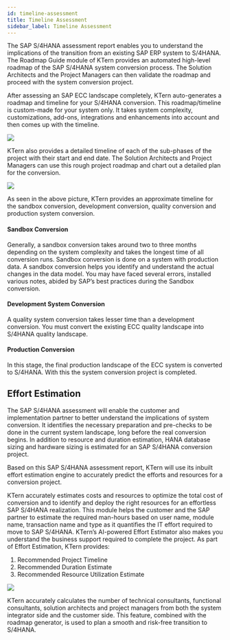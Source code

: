```yaml
---
id: timeline-assessment
title: Timeline Assessment
sidebar_label: Timeline Assessment
---
```


The SAP S/4HANA assessment report enables you to understand the implications of the transition from an existing SAP ERP system to S/4HANA. The Roadmap Guide module of KTern provides an automated high-level roadmap of the SAP S/4HANA system conversion process. The Solution Architects and the Project Managers can then validate the roadmap and proceed with the system conversion project.

After assessing an SAP ECC landscape completely, KTern auto-generates a roadmap and timeline for your S/4HANA conversion. This roadmap/timeline is custom-made for your system only. It takes system complexity, customizations, add-ons, integrations and enhancements into account and then comes up with the timeline.

![](https://storage.googleapis.com/ktern-docs-files/ta-1.png)

KTern also provides a detailed timeline of each of the sub-phases of the project with their start and end date. The Solution Architects and Project Managers can use this rough project roadmap and chart out a detailed plan for the conversion.

![](https://storage.googleapis.com/ktern-docs-files/ta-2.png)

As seen in the above picture, KTern provides an approximate timeline for the sandbox conversion, development conversion, quality conversion and production system conversion.

#### Sandbox Conversion

Generally, a sandbox conversion takes around two to three months depending on the system complexity and takes the longest time of all conversion runs. Sandbox conversion is done on a system with production data. A sandbox conversion helps you identify and understand the actual changes in the data model. You may have faced several errors, installed various notes, abided by SAP’s best practices during the Sandbox conversion.

#### Development System Conversion

A quality system conversion takes lesser time than a development conversion. You must convert the existing ECC quality landscape into S/4HANA quality landscape.

#### Production Conversion

In this stage, the final production landscape of the ECC system is converted to S/4HANA. With this the system conversion project is completed.

## Effort Estimation

The SAP S/4HANA assessment will enable the customer and implementation partner to better understand the implications of system conversion. It identifies the necessary preparation and pre-checks to be done in the current system landscape, long before the real conversion begins. In addition to resource and duration estimation, HANA database sizing and hardware sizing is estimated for an SAP S/4HANA conversion project.

Based on this SAP S/4HANA assessment report, KTern will use its inbuilt effort estimation engine to accurately predict the efforts and resources for a conversion project.

KTern accurately estimates costs and resources to optimize the total cost of conversion and to identify and deploy the right resources for an effortless SAP S/4HANA realization. This module helps the customer and the SAP partner to estimate the required man-hours based on user name, module name, transaction name and type as it quantifies the IT effort required to move to SAP S/4HANA. KTern’s AI-powered Effort Estimator also makes you understand the business support required to complete the project. As part of Effort Estimation, KTern provides:

1. Recommended Project Timeline
2. Recommended Duration Estimate
3. Recommended Resource Utilization Estimate

![](https://storage.googleapis.com/ktern-docs-files/ta-3.png)

KTern accurately calculates the number of technical consultants, functional consultants, solution architects and project managers from both the system integrator side and the customer side. This feature, combined with the roadmap generator, is used to plan a smooth and risk-free transition to S/4HANA.
